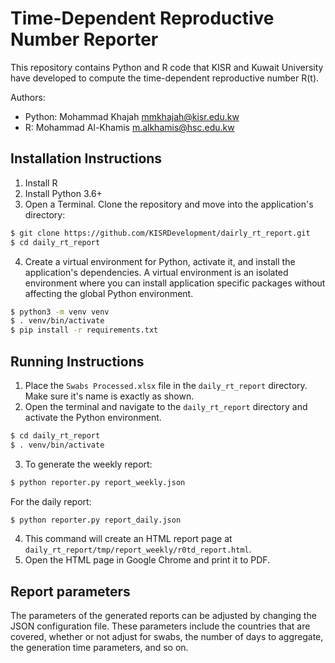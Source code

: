 # Time-Dependent Reproductive Number Reporter

This repository contains Python and R code that KISR and Kuwait University have developed to compute the time-dependent reproductive number R(t). 

Authors:
- Python: Mohammad Khajah <mmkhajah@kisr.edu.kw>
- R: Mohammad Al-Khamis <m.alkhamis@hsc.edu.kw>

## Installation Instructions

1. Install R 
2. Install Python 3.6+
3. Open a Terminal. Clone the repository and move into the application's directory:
```bash
$ git clone https://github.com/KISRDevelopment/dairly_rt_report.git
$ cd daily_rt_report
```
4. Create a virtual environment for Python, activate it, and install the application's dependencies. A virtual environment is an isolated environment where you can install application specific packages without affecting the global Python environment. 
```bash
$ python3 -m venv venv
$ . venv/bin/activate
$ pip install -r requirements.txt
```

## Running Instructions

1. Place the  `Swabs Processed.xlsx` file in the `daily_rt_report` directory. Make sure it's name is exactly as shown.
2. Open the terminal and navigate to the `daily_rt_report` directory and activate the Python environment.
```bash
$ cd daily_rt_report
$ . venv/bin/activate
```
3. To generate the weekly report:
```bash
$ python reporter.py report_weekly.json
```
For the daily report:
```bash
$ python reporter.py report_daily.json
```
4. This command will create an HTML report page at `daily_rt_report/tmp/report_weekly/r0td_report.html`.
5. Open the HTML page in Google Chrome and print it to PDF.

## Report parameters

The parameters of the generated reports can be adjusted by changing the JSON configuration file. These parameters include the countries that are covered, whether or not adjust for swabs, the number of days to aggregate, the generation time parameters, and so on.